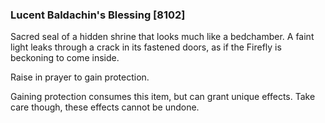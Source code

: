 ### Lucent Baldachin's Blessing [8102]

Sacred seal of a hidden shrine that looks much like a bedchamber. A faint light leaks through a crack in its fastened doors, as if the Firefly is beckoning to come inside.

Raise in prayer to gain protection.

Gaining protection consumes this item, but can grant unique effects. Take care though, these effects cannot be undone.